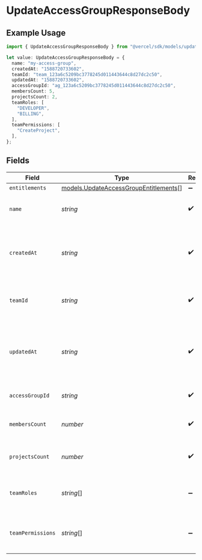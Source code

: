# UpdateAccessGroupResponseBody

## Example Usage

```typescript
import { UpdateAccessGroupResponseBody } from "@vercel/sdk/models/updateaccessgroupop.js";

let value: UpdateAccessGroupResponseBody = {
  name: "my-access-group",
  createdAt: "1588720733602",
  teamId: "team_123a6c5209bc3778245d011443644c8d27dc2c50",
  updatedAt: "1588720733602",
  accessGroupId: "ag_123a6c5209bc3778245d011443644c8d27dc2c50",
  membersCount: 5,
  projectsCount: 2,
  teamRoles: [
    "DEVELOPER",
    "BILLING",
  ],
  teamPermissions: [
    "CreateProject",
  ],
};
```

## Fields

| Field                                                                                | Type                                                                                 | Required                                                                             | Description                                                                          | Example                                                                              |
| ------------------------------------------------------------------------------------ | ------------------------------------------------------------------------------------ | ------------------------------------------------------------------------------------ | ------------------------------------------------------------------------------------ | ------------------------------------------------------------------------------------ |
| `entitlements`                                                                       | [models.UpdateAccessGroupEntitlements](../models/updateaccessgroupentitlements.md)[] | :heavy_minus_sign:                                                                   | N/A                                                                                  |                                                                                      |
| `name`                                                                               | *string*                                                                             | :heavy_check_mark:                                                                   | The name of this access group.                                                       | my-access-group                                                                      |
| `createdAt`                                                                          | *string*                                                                             | :heavy_check_mark:                                                                   | Timestamp in milliseconds when the access group was created.                         | 1588720733602                                                                        |
| `teamId`                                                                             | *string*                                                                             | :heavy_check_mark:                                                                   | ID of the team that this access group belongs to.                                    | team_123a6c5209bc3778245d011443644c8d27dc2c50                                        |
| `updatedAt`                                                                          | *string*                                                                             | :heavy_check_mark:                                                                   | Timestamp in milliseconds when the access group was last updated.                    | 1588720733602                                                                        |
| `accessGroupId`                                                                      | *string*                                                                             | :heavy_check_mark:                                                                   | ID of the access group.                                                              | ag_123a6c5209bc3778245d011443644c8d27dc2c50                                          |
| `membersCount`                                                                       | *number*                                                                             | :heavy_check_mark:                                                                   | Number of members in the access group.                                               | 5                                                                                    |
| `projectsCount`                                                                      | *number*                                                                             | :heavy_check_mark:                                                                   | Number of projects in the access group.                                              | 2                                                                                    |
| `teamRoles`                                                                          | *string*[]                                                                           | :heavy_minus_sign:                                                                   | Roles that the team has in the access group.                                         | [<br/>"DEVELOPER",<br/>"BILLING"<br/>]                                               |
| `teamPermissions`                                                                    | *string*[]                                                                           | :heavy_minus_sign:                                                                   | Permissions that the team has in the access group.                                   | [<br/>"CreateProject"<br/>]                                                          |